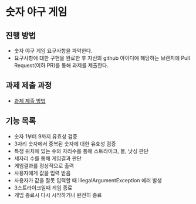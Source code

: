 # 숫자 야구 게임
## 진행 방법
* 숫자 야구 게임 요구사항을 파악한다.
* 요구사항에 대한 구현을 완료한 후 자신의 github 아이디에 해당하는 브랜치에 Pull Request(이하 PR)를 통해 과제를 제출한다.

## 과제 제출 과정
* [과제 제출 방법](https://github.com/next-step/nextstep-docs/tree/master/precourse)

## 기능 목록
* 숫자 1부터 9까지 유효성 검증
* 3자리 숫자에서 중복된 숫자에 대한 유효성 검증
* 특정 위치에 있는 수와 자리수를 통해 스트라이크, 볼, 낫싱 판단
* 세자리 수를 통해 게임결과 판단
* 게임결과를 정상적으로 출력
* 사용자에게 값을 입력 받음
* 사용자가 값을 잘못 입력할 때 IllegalArgumentException 에러 발생
* 3스트라이크일때 게임 종료
* 게임 종료시 다시 시작하거나 완전히 종료
